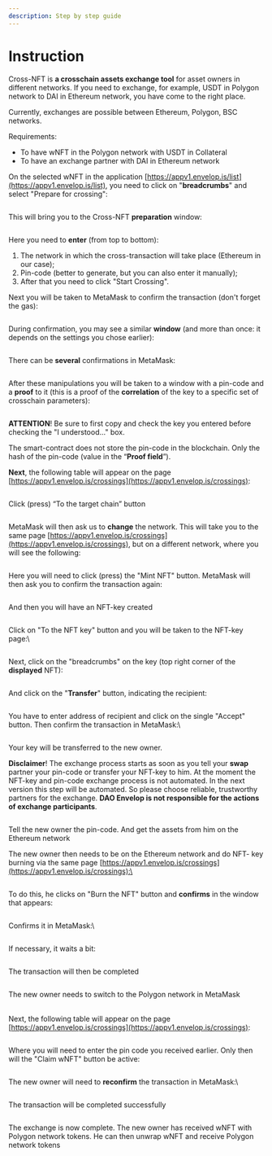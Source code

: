 ```yaml
---
description: Step by step guide
---
```


# Instruction

Cross-NFT is **a crosschain assets exchange tool** for asset owners in different networks. If you need to exchange, for example, USDT in Polygon network to DAI in Ethereum network, you have come to the right place.

Currently, exchanges are possible between Ethereum, Polygon, BSC networks.

Requirements:&#x20;

* To have wNFT in the Polygon network with USDT in Collateral
* To have an exchange partner with DAI in Ethereum network

On the selected wNFT in the application [https://appv1.envelop.is/list](https://appv1.envelop.is/list), you need to click on "**breadcrumbs**" and select "Prepare for crossing":

<figure><img src="../../../../.gitbook/assets/ksnip_20221216-151239.png" alt=""><figcaption></figcaption></figure>

This will bring you to the Cross-NFT **preparation** window:

<figure><img src="../../../../.gitbook/assets/ksnip_20221216-151553.png" alt=""><figcaption></figcaption></figure>

Here you need to **enter** (from top to bottom):

1. The network in which the cross-transaction will take place (Ethereum in our case);
2. Pin-code (better to generate, but you can also enter it manually);
3. After that you need to click "Start Crossing".&#x20;

Next you will be taken to MetaMask to confirm the transaction (don't forget the gas):&#x20;

<figure><img src="../../../../.gitbook/assets/ksnip_20221216-151702.png" alt=""><figcaption></figcaption></figure>

During confirmation, you may see a similar **window** (and more than once: it depends on the settings you chose earlier):

<figure><img src="../../../../.gitbook/assets/ksnip_20221216-151824.png" alt=""><figcaption></figcaption></figure>

There can be **several** confirmations in MetaMask:

<figure><img src="../../../../.gitbook/assets/ksnip_20221216-151907.png" alt=""><figcaption></figcaption></figure>

After these manipulations you will be taken to a window with a pin-code and a **proof** to it (this is a proof of the **correlation** of the key to a specific set of crosschain parameters):

<figure><img src="../../../../.gitbook/assets/ksnip_20221216-164105.png" alt=""><figcaption></figcaption></figure>

**ATTENTION**! Be sure to first copy and check the key you entered before checking the "I understood..." box.&#x20;

The smart-contract does not store the pin-code in the blockchain. Only the hash of the pin-code (value in the “**Proof field**”).

**Next**, the following table will appear on the page [https://appv1.envelop.is/crossings](https://appv1.envelop.is/crossings):

<figure><img src="../../../../.gitbook/assets/ksnip_20221216-164859.png" alt=""><figcaption></figcaption></figure>

Click (press) “To the target chain” button

<figure><img src="../../../../.gitbook/assets/ksnip_20221216-165011.png" alt=""><figcaption></figcaption></figure>

MetaMask will then ask us to **change** the network. This will take you to the same page [https://appv1.envelop.is/crossings](https://appv1.envelop.is/crossings), but on a different network, where you will see the following:

<figure><img src="../../../../.gitbook/assets/ksnip_20221216-165748.png" alt=""><figcaption></figcaption></figure>

Here you will need to click (press) the "Mint NFT" button. MetaMask will then ask you to confirm the transaction again:

<figure><img src="../../../../.gitbook/assets/ksnip_20221216-165837.png" alt=""><figcaption></figcaption></figure>

And then you will have an NFT-key created

<figure><img src="../../../../.gitbook/assets/ksnip_20221216-165934.png" alt=""><figcaption></figcaption></figure>

Click on "To the NFT key" button and you will be taken to the NFT-key page:\


<figure><img src="../../../../.gitbook/assets/ksnip_20221216-170007.png" alt=""><figcaption></figcaption></figure>

Next, click on the "breadcrumbs" on the key (top right corner of the **displayed** NFT):&#x20;

<figure><img src="../../../../.gitbook/assets/ksnip_20221216-170131.png" alt=""><figcaption></figcaption></figure>

And click on the "**Transfer**" button, indicating the recipient:&#x20;

<figure><img src="../../../../.gitbook/assets/ksnip_20221216-170226.png" alt=""><figcaption></figcaption></figure>

You have to enter address of recipient and click on the single "Accept" button. Then confirm the transaction in MetaMask:\


<figure><img src="../../../../.gitbook/assets/ksnip_20221216-170344 (1).png" alt=""><figcaption></figcaption></figure>

Your key will be transferred to the new owner.&#x20;

**Disclaimer**! The exchange process starts as soon as you tell your **swap** partner your pin-code or transfer your NFT-key to him. At the moment the NFT-key and pin-code exchange process is not automated. In the next version this step will be automated. So please choose reliable, trustworthy partners for the exchange. **DAO Envelop is not responsible for the actions of exchange participants**.&#x20;

<figure><img src="../../../../.gitbook/assets/ksnip_20221216-171009.png" alt=""><figcaption></figcaption></figure>

Tell the new owner the pin-code. And get the assets from him on the Ethereum network

The new owner then needs to be on the Ethereum network and do NFT- key burning via the same page [https://appv1.envelop.is/crossings](https://appv1.envelop.is/crossings):\


<figure><img src="../../../../.gitbook/assets/ksnip_20221216-171157.png" alt=""><figcaption></figcaption></figure>

To do this, he clicks on "Burn the NFT" button and **confirms** in the window that appears:

<figure><img src="../../../../.gitbook/assets/ksnip_20221216-171246.png" alt=""><figcaption></figcaption></figure>

Confirms it in MetaMask:\


<figure><img src="../../../../.gitbook/assets/ksnip_20221216-171338.png" alt=""><figcaption></figcaption></figure>

If necessary, it waits a bit:

<figure><img src="../../../../.gitbook/assets/ksnip_20221216-171430.png" alt=""><figcaption></figcaption></figure>

The transaction will then be completed

<figure><img src="../../../../.gitbook/assets/ksnip_20221216-171510.png" alt=""><figcaption></figcaption></figure>

The new owner needs to switch to the Polygon network in MetaMask

\
Next, the following table will appear on the page [https://appv1.envelop.is/crossings](https://appv1.envelop.is/crossings):

<figure><img src="../../../../.gitbook/assets/ksnip_20221216-172410.png" alt=""><figcaption></figcaption></figure>

Where you will need to enter the pin code you received earlier. Only then will the "Claim wNFT" button be active:&#x20;

<figure><img src="../../../../.gitbook/assets/ksnip_20221216-172516.png" alt=""><figcaption></figcaption></figure>

The new owner will need to **reconfirm** the transaction in MetaMask:\


<figure><img src="../../../../.gitbook/assets/ksnip_20221216-172627.png" alt=""><figcaption></figcaption></figure>

The transaction will be completed successfully

<figure><img src="../../../../.gitbook/assets/ksnip_20221216-172925.png" alt=""><figcaption></figcaption></figure>

The exchange is now complete. The new owner has received wNFT with Polygon network tokens. He can then unwrap wNFT and receive Polygon network tokens
